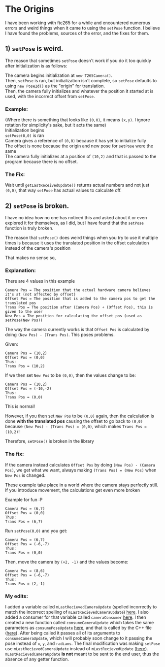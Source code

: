 # The Origins
I have been working with ftc265 for a while and encountered numerous errors and weird things when it came to using the `setPose` function. I believe I have found the problems, sources of the error, and the fixes for them.

## 1) `setPose` is weird.
The reason that sometimes `setPose` doesn't work if you do it too quickly after initialization is as follows:

The camera begins initialization at `new T265Camera()`.\
Then, `setPose` is ran, but initialization isn't complete, so `setPose` defaults to using `new Pose2d()` as the "origin" for translation.\
Then, the camera fully initializes and whatever the position it started at is used, with the incorrect offset from `setPose`.

### Example:
(Where there is something that looks like `(0,0)`, it means `(x,y)`. I ignore rotation for simplicity's sake, but it acts the same)\
Initialization begins\
`setPose(0,0)` is ran\
Camera gives a reference of `(0,0)` because it has yet to initialize fully\
The offset is none because the origin and new pose for `setPose` were the same\
The camera fully initializes at a position of `(10,2)` and that is passed to the program because there is no offset.

### The Fix:
Wait until `getLastReceivedUpdate()` returns actual numbers and not just `(0,0)`, that way `setPose` has actual values to calculate off.

## 2) `setPose` is broken.
I have no idea how no one has noticed this and asked about it or even explored it for themselves, as I did, but I have found that the `setPose` function is truly broken.

The reason that `setPose()` does weird things when you try to use it multiple times is because it uses the translated position in the offset calculation instead of the camera's position

That makes no sense so,
### Explanation:
There are 4 values in this example
```
Camera Pos = The position that the actual hardware camera believes it's at (not affected by offset)
Offset Pos = The position that is added to the camera pos to get the translated pos
Trans Pos = The position after (Camera Pos) + (Offset Pos), this is given to the user
New Pos = The position for calculating the offset pos (used as setPose(New Pos))
```

The way the camera currently works is that `Offset Pos` is calculated by doing `(New Pos) - (Trans Pos)`. This poses problems.

Given:
```
Camera Pos = (10,2)
Offset Pos = (0,0)
Thus:
Trans Pos = (10,2)
```

If we then set `New Pos` to be `(0,0)`, then the values change to be:
```
Camera Pos = (10,2)
Offset Pos = (-10,-2)
Thus:
Trans Pos = (0,0)
```
This is normal!

However, if you then set `New Pos` to be `(0,0)` again, then the calculation is done **with the translated pos** causing the offset to go back to `(0,0)` because `(New Pos) - (Trans Pos) = (0,0)`, which makes `Trans Pos = (10,2)`!

Therefore, `setPose()` is broken in the library

### The fix:
If the camera instead calculates `Offset Pos` by doing `(New Pos) - (Camera Pos)`, we get what we want, always making `(Trans Pos) = (New Pos)` when `New Pos` is changed.

These example take place in a world where the camera stays perfectly still. If you introduce movement, the calculations get even more broken

Example for fun :P
```
Camera Pos = (6,7)
Offset Pos = (0,0)
Thus:
Trans Pos = (6,7)
```
Run `setPose(0,0)` and you get:
```
Camera Pos = (6,7)
Offset Pos = (-6,-7)
Thus:
Trans Pos = (0,0)
```

Then, move the camera by `(+2, -1)` and the values become:
```
Camera Pos = (8,6)
Offset Pos = (-6,-7)
Thus:
Trans Pos = (2,-1)
```

### My edits:
I added a variable called `mLastRecievedCameraUpdate` (spelled incorrectly to match the incorrect spelling of `mLastRecievedCameraUpdate`) [here](https://github.com/Sparib/ftc265/blob/master/lib/src/main/java/com/spartronics4915/lib/T265Camera.java#L90).
I also added a consumer for that variable called `cameraConsumer` [here](https://github.com/Sparib/ftc265/blob/master/lib/src/main/java/com/spartronics4915/lib/T265Camera.java#L95-L100). I then created a new function called `consumeCameraUpdate` which takes the same parameters as `consumePoseUpdate` [here](https://github.com/Sparib/ftc265/blob/master/lib/src/main/java/com/spartronics4915/lib/T265Camera.java#L363-L374), and that is called by the C++ file ([here](https://github.com/Sparib/ftc265/blob/master/lib/src/main/cpp/t265wrapper.cpp#L226)). After being called it passes all of its arguments to `consumeCameraUpdate`, which I will probably soon change to it passing the pose instead of `x`, `y`, and `radians`.
The final modification was making `setPose` use `mLastRecievedCameraUpdate` instead of `mLastRecievedUpdate` ([here](https://github.com/Sparib/ftc265/blob/master/lib/src/main/java/com/spartronics4915/lib/T265Camera.java#L339-L341)).\
`mLastRecievedCameraUpdate` **is not** meant to be sent to the end user, thus the absence of any getter function.